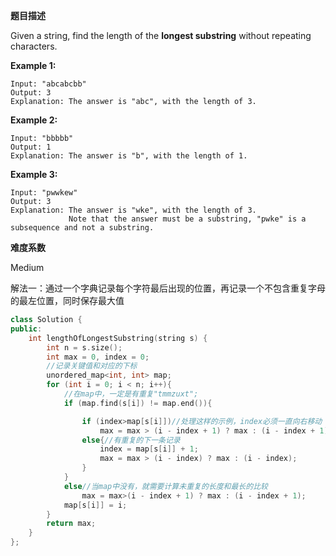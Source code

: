 **题目描述**   

Given a string, find the length of the **longest substring** without repeating characters.

**Example 1:**

```
Input: "abcabcbb"
Output: 3 
Explanation: The answer is "abc", with the length of 3. 
```

**Example 2:**

```
Input: "bbbbb"
Output: 1
Explanation: The answer is "b", with the length of 1.
```

**Example 3:**

```
Input: "pwwkew"
Output: 3
Explanation: The answer is "wke", with the length of 3. 
             Note that the answer must be a substring, "pwke" is a subsequence and not a substring.
```

**难度系数**    

Medium

解法一：通过一个字典记录每个字符最后出现的位置，再记录一个不包含重复字母的最左位置，同时保存最大值

```c++
class Solution {
public:
    int lengthOfLongestSubstring(string s) {
        int n = s.size();
        int max = 0, index = 0;
        //记录关键值和对应的下标
        unordered_map<int, int> map;
        for (int i = 0; i < n; i++){
            //在map中，一定是有重复"tmmzuxt";
            if (map.find(s[i]) != map.end()){

                if (index>map[s[i]])//处理这样的示例，index必须一直向右移动
                    max = max > (i - index + 1) ? max : (i - index + 1);
                else{//有重复的下一条记录
                    index = map[s[i]] + 1;
                    max = max > (i - index) ? max : (i - index);
                }
            }
            else//当map中没有，就需要计算未重复的长度和最长的比较
                max = max>(i - index + 1) ? max : (i - index + 1);
            map[s[i]] = i;
        }
        return max;
    }
};
```